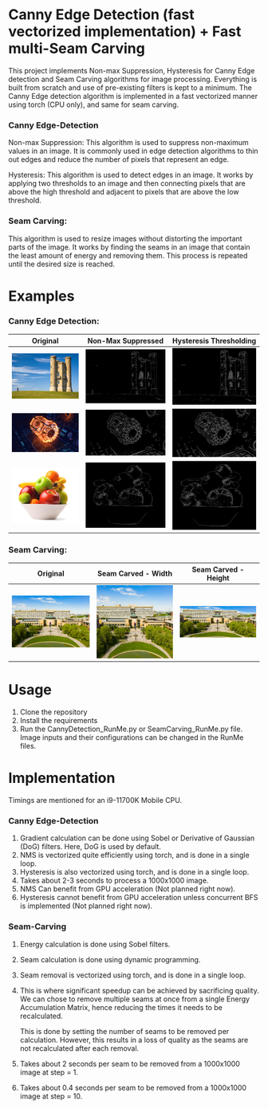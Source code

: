 # Canny Edge Detection (fast vectorized implementation) + Fast multi-Seam Carving

This project implements Non-max Suppression, Hysteresis for Canny Edge detection and Seam Carving algorithms for image processing. Everything is built from scratch and use of pre-existing filters is kept to a minimum. The Canny Edge detection algorithm is implemented in a fast vectorized manner using torch (CPU only), and same for seam carving.

### Canny Edge-Detection

Non-max Suppression:
This algorithm is used to suppress non-maximum values in an image. It is commonly used in edge detection algorithms to thin out edges and reduce the number of pixels that represent an edge.

Hysteresis:
This algorithm is used to detect edges in an image. It works by applying two thresholds to an image and then connecting pixels that are above the high threshold and adjacent to pixels that are above the low threshold.

### Seam Carving:

This algorithm is used to resize images without distorting the important parts of the image. It works by finding the seams in an image that contain the least amount of energy and removing them. This process is repeated until the desired size is reached.

# Examples

### Canny Edge Detection:

|            Original             |          Non-Max Suppressed           |            Hysteresis Thresholding            |
| :-----------------------------: | :-----------------------------------: | :-------------------------------------------: |
|    ![OG](/Media/castle.jpg)     |    ![NMS](/Output/castle_NMS.jpg)     |    ![Hysteresis](/Output/castle_Hyst.jpg)     |
|     ![OG](/Media/core.jpg)      |     ![NMS](/Output/core_NMS.jpg)      |     ![Hysteresis](/Output/core_Hyst.jpg)      |
| ![OG](/Media/bowl-of-fruit.jpg) | ![NMS](/Output/bowl-of-fruit_NMS.jpg) | ![Hysteresis](/Output/bowl-of-fruit_Hyst.jpg) |

### Seam Carving:

|        Original        |        Seam Carved - Width         |       Seam Carved - Height        |
| :--------------------: | :--------------------------------: | :-------------------------------: |
| ![OG](/Media/York.jpg) | ![SC-X](/Output/York1200X1151.jpg) | ![SC-Y](/Output/York1728X720.jpg) |

# Usage

1. Clone the repository
2. Install the requirements
3. Run the CannyDetection_RunMe.py or SeamCarving_RunMe.py file. Image inputs and their configurations can be changed in the RunMe files.

# Implementation

Timings are mentioned for an i9-11700K Mobile CPU.

### Canny Edge-Detection

1. Gradient calculation can be done using Sobel or Derivative of Gaussian (DoG) filters. Here, DoG is used by default.
2. NMS is vectorized quite efficiently using torch, and is done in a single loop.
3. Hysteresis is also vectorized using torch, and is done in a single loop.
4. Takes about 2-3 seconds to process a 1000x1000 image.
5. NMS Can benefit from GPU acceleration (Not planned right now).
6. Hysteresis cannot benefit from GPU acceleration unless concurrent BFS is implemented (Not planned right now).

### Seam-Carving

1. Energy calculation is done using Sobel filters.
2. Seam calculation is done using dynamic programming.
3. Seam removal is vectorized using torch, and is done in a single loop.
4. This is where significant speedup can be achieved by sacrificing quality. We can chose to remove multiple seams at once from a single Energy Accumulation Matrix, hence reducing the times it needs to be recalculated.

   This is done by setting the number of seams to be removed per calculation. However, this results in a loss of quality as the seams are not recalculated after each removal.

5. Takes about 2 seconds per seam to be removed from a 1000x1000 image at step = 1.
6. Takes about 0.4 seconds per seam to be removed from a 1000x1000 image at step = 10.

